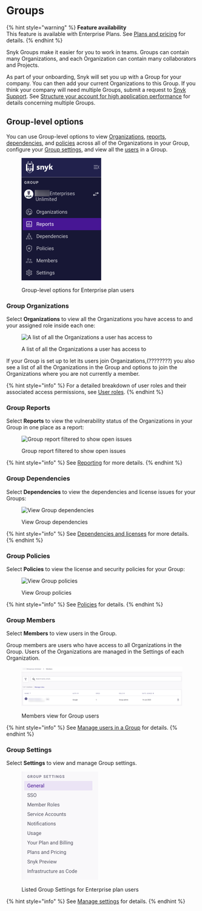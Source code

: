 # Groups

{% hint style="warning" %}
**Feature availability**\
This feature is available with Enterprise Plans. See [Plans and pricing](https://snyk.io/plans/) for details.
{% endhint %}

Snyk Groups make it easier for you to work in teams. Groups can contain many Organizations, and each Organization can contain many collaborators and Projects.

As part of your onboarding, Snyk will set you up with a Group for your company. You can then add your current Organizations to this Group. If you think your company will need multiple Groups, submit a request to [Snyk Support](https://snyk.zendesk.com/agent/dashboard). See [Structure your account for high application performance](../../structure-your-account-for-high-application-performance.md) for details concerning multiple Groups.

## Group-level options

You can use Group-level options to view [Organizations](./#group-organizations), [reports](./#group-reports), [dependencies](./#group-dependencies), and [policies](./#group-policies) across all of the Organizations in your Group, configure your [Group settings](./#group-settings), and view all the [users](./#group-members) in a Group.

<figure><img src="../../../.gitbook/assets/2024-04-02_09-27-55.png" alt="Group-level options for Enterprise plan users" width="210"><figcaption><p>Group-level options for Enterprise plan users</p></figcaption></figure>

### Group Organizations

Select **Organizations** to view all the Organizations you have access to and your assigned role inside each one:

<figure><img src="../../../.gitbook/assets/my organizations.png" alt="A list of all the Organizations a user has access to"><figcaption><p>A list of all the Organizations a user has access to</p></figcaption></figure>

If your Group is set up to let its users join Organizations,(????????) you also see a list of all the Organizations in the Group and options to join the Organizations where you are not currently a member.

{% hint style="info" %}
For a detailed breakdown of user roles and their associated access permissions, see [User roles](../../manage-permissions-and-roles/).
{% endhint %}

### Group Reports

Select **Reports** to view the vulnerability status of the Organizations in your Group in one place as a report:

<div align="left">

<figure><img src="../../../.gitbook/assets/Reports.png" alt="Group report filtered to show open issues"><figcaption><p>Group report filtered to show open issues</p></figcaption></figure>

</div>

{% hint style="info" %}
See [Reporting](../../../manage-issues/reporting/) for more details.
{% endhint %}

### Group Dependencies

Select **Dependencies** to view the dependencies and license issues for your Groups:

<div align="left">

<figure><img src="../../../.gitbook/assets/dependencies (2).png" alt="View Group dependencies"><figcaption><p>View Group dependencies</p></figcaption></figure>

</div>

{% hint style="info" %}
See [Dependencies and licenses](../../../manage-issues/dependencies-and-licenses/) for more details.
{% endhint %}

### Group Policies

Select **Policies** to view the license and security policies for your Group:

<div align="left">

<figure><img src="../../../.gitbook/assets/policies.png" alt="View Group policies"><figcaption><p>View Group policies</p></figcaption></figure>

</div>

{% hint style="info" %}
See [Policies](../../../manage-risk/policies/) for details.
{% endhint %}

### Group Members

Select **Members** to view users in the Group.

Group members are users who have access to all Organizations in the Group. Users of the Organizations are managed in the Settings of each Organization.

<figure><img src="../../../.gitbook/assets/2024-04-02_09-41-48.png" alt="Members view for Group users"><figcaption><p>Members view for Group users</p></figcaption></figure>

{% hint style="info" %}
See [Manage users in a Group](manage-users-in-a-group.md) for details.
{% endhint %}

### Group Settings

Select **Settings** to view and manage Group settings.

<figure><img src="../../../.gitbook/assets/2024-04-02_09-40-33.png" alt="Listed Group Settings for Enterprise plan users" width="202"><figcaption><p>Listed Group Settings for Enterprise plan users</p></figcaption></figure>

{% hint style="info" %}
See [Manage settings](../group-and-organization-settings.md) for details.
{% endhint %}
